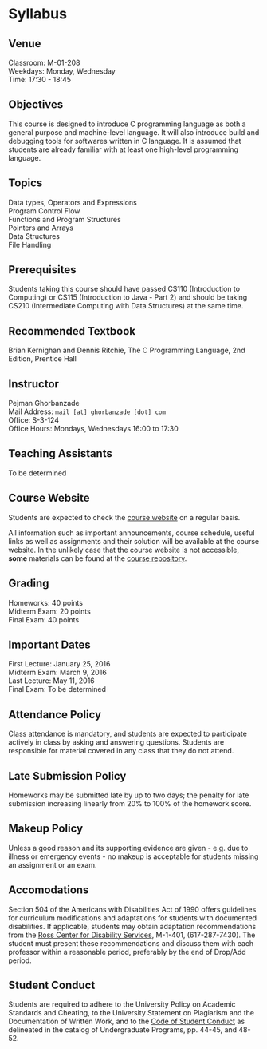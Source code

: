 # Syllabus

## Venue
Classroom: M-01-208  
Weekdays: Monday, Wednesday  
Time: 17:30 - 18:45

## Objectives
This course is designed to introduce C programming language as both a general purpose and machine-level language.
It will also introduce build and debugging tools for softwares written in C language.
It is assumed that students are already familiar with at least one high-level programming language.

## Topics
Data types, Operators and Expressions  
Program Control Flow  
Functions and Program Structures  
Pointers and Arrays  
Data Structures  
File Handling

## Prerequisites
Students taking this course should have passed CS110 (Introduction to Computing) or CS115 (Introduction to Java - Part 2) and should be taking CS210 (Intermediate Computing with Data Structures) at the same time.

## Recommended Textbook
Brian Kernighan and Dennis Ritchie, The C Programming Language, 2nd Edition, Prentice Hall

## Instructor
Pejman Ghorbanzade  
Mail Address: ``mail [at] ghorbanzade [dot] com``  
Office: S-3-124  
Office Hours: Mondays, Wednesdays 16:00 to 17:30

## Teaching Assistants
To be determined

## Course Website

Students are expected to check the [course website] on a regular basis.

All information such as important announcements, course schedule, useful links as well as assignments and their solution will be available at the course website.
In the unlikely case that the course website is not accessible, __some__ materials can be found at the [course repository].

## Grading
Homeworks: 40 points  
Midterm Exam: 20 points  
Final Exam: 40 points

## Important Dates
First Lecture: January 25, 2016  
Midterm Exam: March 9, 2016  
Last Lecture: May 11, 2016  
Final Exam: To be determined

## Attendance Policy
Class attendance is mandatory, and students are expected to participate actively in class by asking and answering questions.
Students are responsible for material covered in any class that they do not attend.

## Late Submission Policy
Homeworks may be submitted late by up to two days; the penalty for late submission increasing linearly from 20% to 100% of the homework score.

## Makeup Policy
Unless a good reason and its supporting evidence are given - e.g. due to illness or emergency events - no makeup is acceptable for students missing an assignment or an exam.

## Accomodations
Section 504 of the Americans with Disabilities Act of 1990 offers guidelines for curriculum modifications and adaptations for students with documented disabilities. If applicable, students may obtain adaptation recommendations from the [Ross Center for Disability Services], M-1-401, (617-287-7430). The student must present these recommendations and discuss them with each professor within a reasonable period, preferably by the end of Drop/Add period.

## Student Conduct
Students are required to adhere to the University Policy on Academic Standards and Cheating, to the University Statement on Plagiarism and the Documentation of Written Work, and to the [Code of Student Conduct] as delineated in the catalog of Undergraduate Programs, pp. 44-45, and 48-52.

[Ross Center for Disability Services]: http://www.umb.edu/academics/vpass/disability
[Code of Student Conduct]: http://www.umb.edu/life_on_campus/policies/community/code
[course website]: http://ghorbanzade.com/teaching/CS240-2016S
[course repository]: https://github.com/ghorbanzade/UMB-CS240-2016S
